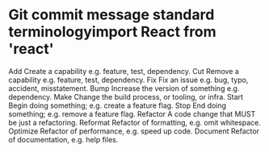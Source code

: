 # Git commit message standard terminologyimport React from 'react'

Add Create a capability e.g. feature, test, dependency.
Cut Remove a capability e.g. feature, test, dependency.
Fix Fix an issue e.g. bug, typo, accident, misstatement.
Bump Increase the version of something e.g. dependency.
Make Change the build process, or tooling, or infra.
Start Begin doing something; e.g. create a feature flag.
Stop End doing something; e.g. remove a feature flag.
Refactor A code change that MUST be just a refactoring.
Reformat Refactor of formatting, e.g. omit whitespace.
Optimize Refactor of performance, e.g. speed up code.
Document Refactor of documentation, e.g. help files.
